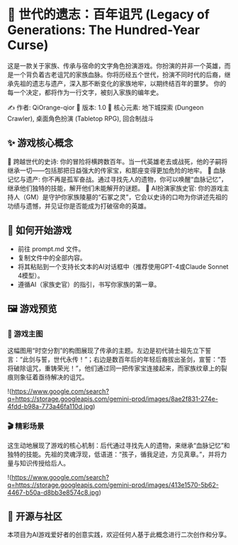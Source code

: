# 🏰 世代的遗志：百年诅咒 (Legacy of Generations: The Hundred-Year Curse)
这是一款关于家族、传承与宿命的文字角色扮演游戏。你扮演的并非一个英雄，而是一个背负着古老诅咒的家族血脉。你将历经五个世代，扮演不同时代的后裔，继承先祖的遗志与遗产，深入那不断变化的家族地牢，以期终结百年的噩梦。
你的每一个决定，都将作为一行文字，被刻入家族的编年史。

✍️ 作者: QiOrange-qior
🔢 版本: 1.0
🎲 核心元素: 地下城探索 (Dungeon Crawler), 桌面角色扮演 (Tabletop RPG), 回合制战斗

## ✨ 游戏核心概念
📜 跨越世代的史诗: 你的冒险将横跨数百年。当一代英雄老去或战死，他的子嗣将继承一切——包括那把日益强大的传家宝，和那座变得更加危险的地牢。
🧬 血脉记忆与遗产: 你不再是孤军奋战。通过寻找先人的遗物，你可以唤醒“血脉记忆”，继承他们独特的技能，解开他们未能解开的谜题。
📖 AI扮演家族史官: 你的游戏主持人（GM）是守护你家族陵墓的“石冢之灵”，它会以史诗的口吻为你讲述先祖的功绩与遗憾，并见证你是否能成为打破宿命的英雄。

## 🚀 如何开始游戏
* 前往 prompt.md 文件。
* 复制文件中的全部内容。
* 将其粘贴到一个支持长文本的AI对话框中（推荐使用GPT-4或Claude Sonnet 4模型）。
* 遵循AI（家族史官）的指引，书写你家族的第一章。

## 🖼️ 游戏预览
### 🌟 游戏主图
这幅图用“时空分割”的构图展现了传承的主题。左边是初代骑士祖先立下誓言：“此剑与誓，世代永传！”；右边是数百年后的年轻后裔拔出圣剑，宣誓：“吾将破除诅咒，重铸荣光！”，他们通过同一把传家宝连接起来，而家族纹章上的裂痕则象征着亟待解决的诅咒。

!(https://www.google.com/search?q=https://storage.googleapis.com/gemini-prod/images/8ae2f831-274e-4fdd-b98a-773a46fa110d.jpg)

### 🎬 精彩场景
这生动地展现了游戏的核心机制：后代通过寻找先人的遗物，来继承“血脉记忆”和独特的技能。先祖的灵魂浮现，低语道：“孩子，循我足迹，方见真章。”，并将力量与知识传授给后人。

!(https://www.google.com/search?q=https://storage.googleapis.com/gemini-prod/images/413e1570-5b62-4467-b50a-d8bb3e8574c8.jpg)

## 🤝 开源与社区
本项目为AI游戏爱好者的创意实践，欢迎任何人基于此概念进行二次创作和分享。
